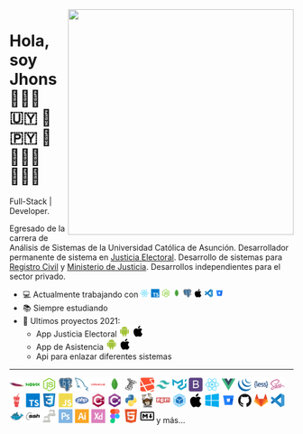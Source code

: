 <img src="https://hum-systems.com/site/templates/images/platform_illustration.png" align="right"  width="400" height="400">


# Hola, soy Jhons 🙋🏻‍♂️ 🇺🇾 🧉 🇵🇾 🥢 🚵🏻‍♂️ 👨🏻‍💻


Full-Stack | Developer.

Egresado de la carrera de Análisis de Sistemas de la Universidad Católica de Asunción. 
Desarrollador permanente de sistema en [Justicia Electoral](https://www.tsje.gov.py).
Desarrollo de sistemas para [Registro Civil](https://www.registrocivil.gov.py) y [Ministerio de Justicia](https://www.ministeriodejusticia.gov.py
).
Desarrollos independientes para el sector privado.



- 💻 Actualmente trabajando con  <img width="15" height="15" src="https://raw.githubusercontent.com/devicons/devicon/master/icons/react/react-original.svg"> <img width="15" height="15" src="https://raw.githubusercontent.com/devicons/devicon/master/icons/typescript/typescript-plain.svg"> <img width="15" height="15" src="https://raw.githubusercontent.com/devicons/devicon/master/icons/nodejs/nodejs-original.svg"> <img width="15" height="15" src="https://raw.githubusercontent.com/devicons/devicon/master/icons/mongodb/mongodb-original.svg"> <img width="15" height="15" src="https://raw.githubusercontent.com/devicons/devicon/master/icons/postgresql/postgresql-original.svg"> <img width="15" height="15" src="https://raw.githubusercontent.com/devicons/devicon/master/icons/apple/apple-original.svg"> <img width="15" height="15" src="https://raw.githubusercontent.com/devicons/devicon/master/icons/vscode/vscode-original.svg"> <img width="15" height="15" src="https://raw.githubusercontent.com/devicons/devicon/master/icons/bitbucket/bitbucket-original.svg">
- 📚 Siempre estudiando 
- 👾 Ultimos proyectos 2021: 
  - App Justicia Electoral <a href="https://play.google.com/store/apps/details?id=com.justiciaelectoral.apptsje"><img width="20" height="20" src="https://raw.githubusercontent.com/devicons/devicon/master/icons/android/android-original.svg"></a> <a href="https://apps.apple.com/us/app/tsje-justicia-electoral/id1583936649"><img width="20" height="20" src="https://raw.githubusercontent.com/devicons/devicon/master/icons/apple/apple-original.svg"></a>
  - App de Asistencia <a href="https://play.google.com/store/apps/details?id=com.justiciaelectoral.apprrhh"><img width="20" height="20" src="https://raw.githubusercontent.com/devicons/devicon/master/icons/android/android-original.svg"></a> <a href="https://apps.apple.com/bo/app/tsje-rrhh/id1571988906"><img width="20" height="20" src="https://raw.githubusercontent.com/devicons/devicon/master/icons/apple/apple-original.svg"></a>
  - Api para enlazar diferentes sistemas

---


<img width="25" height="25" src="https://raw.githubusercontent.com/devicons/devicon/master/icons/apache/apache-original.svg"> <img width="25" height="25" src="https://raw.githubusercontent.com/devicons/devicon/master/icons/nginx/nginx-original.svg"> <img width="25" height="25" src="https://raw.githubusercontent.com/devicons/devicon/master/icons/nodejs/nodejs-original.svg"> <img width="25" height="25" src="https://raw.githubusercontent.com/devicons/devicon/master/icons/postgresql/postgresql-original.svg"> <img width="25" height="25" src="https://raw.githubusercontent.com/devicons/devicon/master/icons/mysql/mysql-original.svg"> <img width="25" height="25" src="https://raw.githubusercontent.com/devicons/devicon/master/icons/oracle/oracle-original.svg"> <img width="25" height="25" src="https://raw.githubusercontent.com/devicons/devicon/master/icons/mongodb/mongodb-original.svg"> <img width="25" height="25" src="https://raw.githubusercontent.com/devicons/devicon/master/icons/microsoftsqlserver/microsoftsqlserver-plain.svg"> <img width="25" height="25" src="https://raw.githubusercontent.com/devicons/devicon/master/icons/laravel/laravel-plain.svg"> <img width="25" height="25" src="https://raw.githubusercontent.com/devicons/devicon/master/icons/tailwindcss/tailwindcss-plain.svg"> <img width="25" height="25" src="https://raw.githubusercontent.com/devicons/devicon/master/icons/materialui/materialui-plain.svg"> <img width="25" height="25" src="https://raw.githubusercontent.com/devicons/devicon/master/icons/bootstrap/bootstrap-plain.svg"> <img width="25" height="25" src="https://raw.githubusercontent.com/devicons/devicon/master/icons/react/react-original.svg"> <img width="25" height="25" src="https://raw.githubusercontent.com/devicons/devicon/master/icons/vuejs/vuejs-original.svg"> <img width="25" height="25" src="https://raw.githubusercontent.com/devicons/devicon/master/icons/jquery/jquery-original.svg"> <img width="25" height="25" src="https://raw.githubusercontent.com/devicons/devicon/master/icons/less/less-plain-wordmark.svg"> <img width="25" height="25" src="https://raw.githubusercontent.com/devicons/devicon/master/icons/sass/sass-original.svg"> <img width="25" height="25" src="https://raw.githubusercontent.com/devicons/devicon/master/icons/gulp/gulp-plain.svg"> <img width="25" height="25" src="https://raw.githubusercontent.com/devicons/devicon/master/icons/typescript/typescript-plain.svg"> <img width="25" height="25" src="https://raw.githubusercontent.com/devicons/devicon/master/icons/css3/css3-original.svg"> <img width="25" height="25" src="https://raw.githubusercontent.com/devicons/devicon/master/icons/javascript/javascript-plain.svg"> <img width="25" height="25" src="https://raw.githubusercontent.com/devicons/devicon/master/icons/php/php-plain.svg"> <img width="25" height="25" src="https://raw.githubusercontent.com/devicons/devicon/master/icons/cplusplus/cplusplus-original.svg"> <img width="25" height="25" src="https://raw.githubusercontent.com/devicons/devicon/master/icons/csharp/csharp-original.svg"> <img width="25" height="25" src="https://raw.githubusercontent.com/devicons/devicon/master/icons/python/python-original.svg"> <img width="25" height="25" src="https://raw.githubusercontent.com/devicons/devicon/master/icons/composer/composer-original.svg"> <img width="25" height="25" src="https://raw.githubusercontent.com/devicons/devicon/master/icons/npm/npm-original-wordmark.svg"> <img width="25" height="25" src="https://raw.githubusercontent.com/devicons/devicon/master/icons/webpack/webpack-original.svg"> <img width="25" height="25" src="https://raw.githubusercontent.com/devicons/devicon/master/icons/apple/apple-original.svg"> <img width="25" height="25" src="https://raw.githubusercontent.com/devicons/devicon/master/icons/windows8/windows8-original.svg"> <img width="25" height="25" src="https://raw.githubusercontent.com/devicons/devicon/master/icons/bitbucket/bitbucket-original.svg"> <img width="25" height="25" src="https://raw.githubusercontent.com/devicons/devicon/master/icons/github/github-original.svg"> <img width="25" height="25" src="https://raw.githubusercontent.com/devicons/devicon/master/icons/gitlab/gitlab-original.svg"> <img width="25" height="25" src="https://raw.githubusercontent.com/devicons/devicon/master/icons/vscode/vscode-original.svg"> <img width="25" height="25" src="https://raw.githubusercontent.com/devicons/devicon/master/icons/docker/docker-original.svg"> <img width="25" height="25" src="https://raw.githubusercontent.com/devicons/devicon/master/icons/ssh/ssh-original-wordmark.svg"> <img width="25" height="25" src="https://raw.githubusercontent.com/devicons/devicon/master/icons/putty/putty-plain.svg"> <img width="25" height="25" src="https://raw.githubusercontent.com/devicons/devicon/master/icons/photoshop/photoshop-plain.svg"> <img width="25" height="25" src="https://raw.githubusercontent.com/devicons/devicon/master/icons/illustrator/illustrator-plain.svg"> <img width="25" height="25" src="https://raw.githubusercontent.com/devicons/devicon/master/icons/xd/xd-plain.svg"> <img width="25" height="25" src="https://raw.githubusercontent.com/devicons/devicon/master/icons/figma/figma-original.svg"> <img width="25" height="25" src="https://raw.githubusercontent.com/devicons/devicon/master/icons/html5/html5-original.svg"> <img width="25" height="25" src="https://raw.githubusercontent.com/devicons/devicon/master/icons/markdown/markdown-original.svg"> y más...
